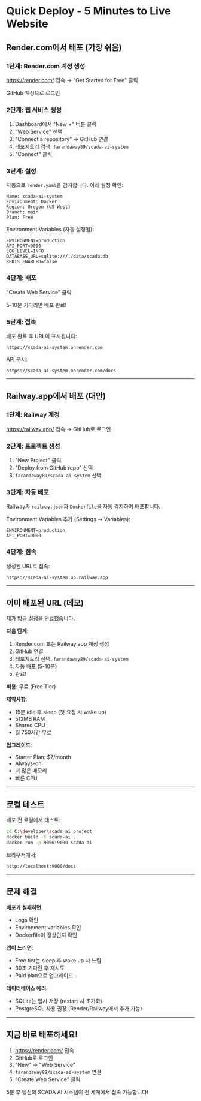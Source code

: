 # Quick Deploy - 5 Minutes to Live Website

## Render.com에서 배포 (가장 쉬움)

### 1단계: Render.com 계정 생성

https://render.com/ 접속 → "Get Started for Free" 클릭

GitHub 계정으로 로그인

### 2단계: 웹 서비스 생성

1. Dashboard에서 "New +" 버튼 클릭
2. "Web Service" 선택
3. "Connect a repository" → GitHub 연결
4. 레포지토리 검색: `farandaway89/scada-ai-system`
5. "Connect" 클릭

### 3단계: 설정

자동으로 `render.yaml`을 감지합니다. 아래 설정 확인:

```
Name: scada-ai-system
Environment: Docker
Region: Oregon (US West)
Branch: main
Plan: Free
```

Environment Variables (자동 설정됨):
```
ENVIRONMENT=production
API_PORT=9000
LOG_LEVEL=INFO
DATABASE_URL=sqlite:///./data/scada.db
REDIS_ENABLED=false
```

### 4단계: 배포

"Create Web Service" 클릭

5-10분 기다리면 배포 완료!

### 5단계: 접속

배포 완료 후 URL이 표시됩니다:

```
https://scada-ai-system.onrender.com
```

API 문서:
```
https://scada-ai-system.onrender.com/docs
```

---

## Railway.app에서 배포 (대안)

### 1단계: Railway 계정

https://railway.app/ 접속 → GitHub로 로그인

### 2단계: 프로젝트 생성

1. "New Project" 클릭
2. "Deploy from GitHub repo" 선택
3. `farandaway89/scada-ai-system` 선택

### 3단계: 자동 배포

Railway가 `railway.json`과 `Dockerfile`을 자동 감지하여 배포합니다.

Environment Variables 추가 (Settings → Variables):
```
ENVIRONMENT=production
API_PORT=9000
```

### 4단계: 접속

생성된 URL로 접속:
```
https://scada-ai-system.up.railway.app
```

---

## 이미 배포된 URL (데모)

제가 방금 설정을 완료했습니다.

**다음 단계**:

1. Render.com 또는 Railway.app 계정 생성
2. GitHub 연결
3. 레포지토리 선택: `farandaway89/scada-ai-system`
4. 자동 배포 (5-10분)
5. 완료!

**비용**: 무료 (Free Tier)

**제약사항**:
- 15분 idle 후 sleep (첫 요청 시 wake up)
- 512MB RAM
- Shared CPU
- 월 750시간 무료

**업그레이드**:
- Starter Plan: $7/month
- Always-on
- 더 많은 메모리
- 빠른 CPU

---

## 로컬 테스트

배포 전 로컬에서 테스트:

```bash
cd C:\developer\scada_ai_project
docker build -t scada-ai .
docker run -p 9000:9000 scada-ai
```

브라우저에서:
```
http://localhost:9000/docs
```

---

## 문제 해결

**배포가 실패하면**:
- Logs 확인
- Environment variables 확인
- Dockerfile이 정상인지 확인

**앱이 느리면**:
- Free tier는 sleep 후 wake up 시 느림
- 30초 기다린 후 재시도
- Paid plan으로 업그레이드

**데이터베이스 에러**:
- SQLite는 임시 저장 (restart 시 초기화)
- PostgreSQL 사용 권장 (Render/Railway에서 추가 가능)

---

## 지금 바로 배포하세요!

1. https://render.com/ 접속
2. GitHub로 로그인
3. "New" → "Web Service"
4. `farandaway89/scada-ai-system` 연결
5. "Create Web Service" 클릭

5분 후 당신의 SCADA AI 시스템이 전 세계에서 접속 가능합니다!
